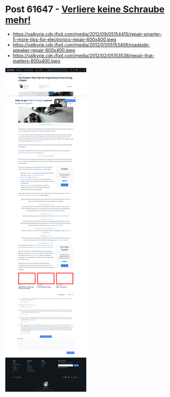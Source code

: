 # Post 61647 - [Verliere keine Schraube mehr!](https://www.ifixit.com/News/61647/verliere-keine-schraube-mehr)

- https://valkyrie.cdn.ifixit.com/media/2012/09/05154415/repair-smarter-5-more-tips-for-electronics-repair-600x400.jpeg
- https://valkyrie.cdn.ifixit.com/media/2012/01/05153406/roadside-speaker-repair-600x400.jpeg
- https://valkyrie.cdn.ifixit.com/media/2012/02/05153538/repair-that-matters-600x400.jpeg

![screencap](screenshots/8747c992-2cdd-433d-b50b-fd21b28b8e86.png)
